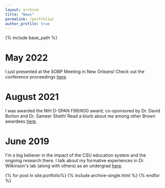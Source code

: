 ```yaml
---
layout: archive
title: "News"
permalink: /portfolio/
author_profile: true
---
```


{% include base_path %}
# May 2022
I just presented at the SOBP Meeting in New Orleans! Check out the conference proceedings [here](https://www.biologicalpsychiatryjournal.com/article/S0006-3223(22)00695-3/fulltext). 

# August 2021 
I was awarded the NIH D-SPAN F99/K00 award, co-sponsored by Dr. David Borton and Dr. Sameer Sheth! Read a blurb about me among other Brown awardees [here](https://www.brown.edu/carney/news/2021/10/15/carney-scientists-win-nih-d-span-awards). 

# June 2019 
I'm a big believer in the impact of the CSU education system and the ongoing research there. I talk about my formative experiences in Dr. Wilkinson's lab (along with others) as an undergrad [here](https://blogs.sjsu.edu/wsq/2019/06/03/%E2%80%8Bfinding-ones-way-proprioception-and-biological-research/).




{% for post in site.portfolio%}
  {% include archive-single.html %}
{% endfor %}

